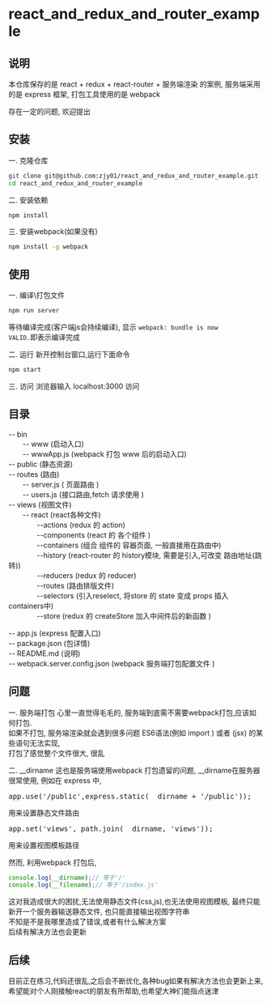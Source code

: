 # react_and_redux_and_router_example

## 说明  
本仓库保存的是 react + redux + react-router + 服务端渲染 的案例,
服务端采用的是 express 框架, 打包工具使用的是 webpack

存在一定的问题, 欢迎提出  

## 安装  
一. 克隆仓库
```bash
git clone git@github.com:zjy01/react_and_redux_and_router_example.git  
cd react_and_redux_and_router_example
```  
  
二. 安装依赖
```bash
npm install
```  
  
三. 安装webpack(如果没有)
```bash
npm install -g webpack
```  

## 使用  
一. 编译\打包文件
```bash
npm run server
```  
等待编译完成(客户端js会持续编译), 显示 <code>webpack: bundle is now VALID.</code>即表示编译完成  
  
二. 运行
新开控制台窗口,运行下面命令
```bash
npm start
```  
  
三. 访问
浏览器输入 localhost:3000 访问

## 目录 

-- bin  
　　-- www (启动入口)  
　　-- wwwApp.js (webpack 打包 www 后的启动入口)   
-- public (静态资源)  
-- routes (路由)  
　　-- server.js ( 页面路由 )  
　　-- users.js (接口路由,fetch 请求使用 )  
-- views (视图文件)  
　　-- react (react各种文件)  
　　　　--actions (redux 的 action)  
　　　　--components (react 的 各个组件 )  
　　　　--containers (组合 组件的 容器页面, 一般直接用在路由中)  
　　　　--history (react-router 的 history模块, 需要是引入,可改变 路由地址(跳转))  
　　　　--reducers (redux 的 reducer)  
　　　　--routes (路由排版文件)  
　　　　--selectors (引入reselect, 将store 的 state 变成 props 插入 containers中)  
　　　　--store (redux 的 createStore 加入中间件后的新函数 )  

-- app.js (express 配置入口)  
-- package.json (包详情)  
-- README.md (说明)  
-- webpack.server.config.json (webpack 服务端打包配置文件 )  

## 问题  
一. 服务端打包
心里一直觉得毛毛的, 服务端到底需不需要webpack打包,应该如何打包.  
如果不打包, 服务端渲染就会遇到很多问题 ES6语法(例如 import ) 或者 (jsx) 的某些语句无法实现,  
打包了感觉整个文件很大, 很乱  

二. __dirname
这也是服务端使用webpack 打包遗留的问题, __dirname在服务器很常使用, 例如在 express 中,
<pre>app.use('/public',express.static(__dirname + '/public'));</pre>
用来设置静态文件路由  
<pre>app.set('views', path.join(__dirname, 'views'));</pre>
用来设置视图模板路径  

然而, 利用webpack 打包后, 
```js
console.log(__dirname);// 等于'/'  
console.log(__filename);// 等于'/index.js'
```
这对我造成很大的困扰,无法使用静态文件(css,js),也无法使用视图模板, 最终只能新开一个服务器输送静态文件, 也只能直接输出视图字符串  
不知是不是我哪里造成了错误,或者有什么解决方案  
后续有解决方法也会更新  

## 后续  
目前正在练习,代码还很乱,之后会不断优化,各种bug如果有解决方法也会更新上来,希望能对个人刚接触react的朋友有所帮助,也希望大神们能指点迷津


